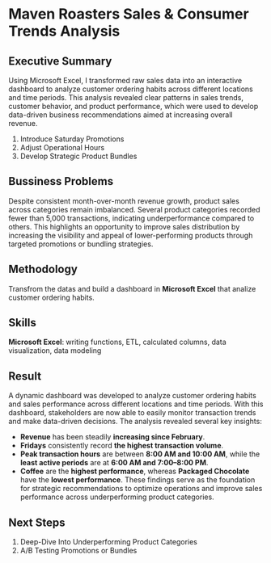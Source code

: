 # Maven Roasters Sales & Consumer Trends Analysis
## Executive Summary
Using Microsoft Excel, I transformed raw sales data into an interactive dashboard to analyze customer ordering habits across different locations and time periods. This analysis revealed clear patterns in sales trends, customer behavior, and product performance, which were used to develop data-driven business recommendations aimed at increasing overall revenue.
  1. Introduce Saturday Promotions
  2. Adjust Operational Hours
  3. Develop Strategic Product Bundles

## Bussiness Problems
Despite consistent month-over-month revenue growth, product sales across categories remain imbalanced. Several product categories recorded fewer than 5,000 transactions, indicating underperformance compared to others. This highlights an opportunity to improve sales distribution by increasing the visibility and appeal of lower-performing products through targeted promotions or bundling strategies.

## Methodology
Transfrom the datas and build a dashboard in **Microsoft Excel** that analize customer ordering habits.

## Skills
**Microsoft Excel**: writing functions, ETL, calculated columns, data visualization, data modeling

## Result
A dynamic dashboard was developed to analyze customer ordering habits and sales performance across different locations and time periods. With this dashboard, stakeholders are now able to easily monitor transaction trends and make data-driven decisions.
The analysis revealed several key insights:
  - **Revenue** has been steadily **increasing since February**.
  - **Fridays** consistently record **the highest transaction volume**.
  - **Peak transaction hours** are between **8:00 AM and 10:00 AM**, while the **least active periods** are at **6:00 AM and 7:00–8:00 PM**.
  - **Coffee** are the **highest performance**, whereas **Packaged Chocolate** have the **lowest performance**.
These findings serve as the foundation for strategic recommendations to optimize operations and improve sales performance across underperforming product categories.

## Next Steps
1. Deep-Dive Into Underperforming Product Categories
2. A/B Testing Promotions or Bundles
